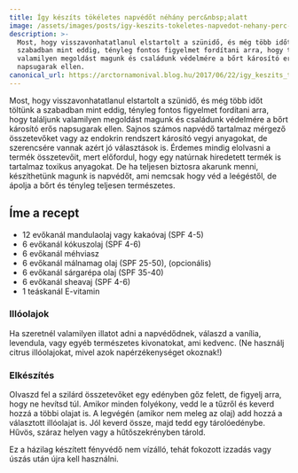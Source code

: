 ```yaml
---
title: Így készíts tökéletes napvédőt néhány perc&nbsp;alatt
image: /assets/images/posts/igy-keszits-tokeletes-napvedot-nehany-perc-alatt-social.jpg
description: >-
  Most, hogy visszavonhatatlanul elstartolt a szünidő, és még több időt töltünk a
  szabadban mint eddig, tényleg fontos figyelmet fordítani arra, hogy találjunk
  valamilyen megoldást magunk és családunk védelmére a bőrt károsító erős
  napsugarak ellen.
canonical_url: https://arctornamonival.blog.hu/2017/06/22/igy_keszits_tokeletes_napvedot_nehany_perc_alatt
---
```


Most, hogy visszavonhatatlanul elstartolt a szünidő, és még több időt töltünk a
szabadban mint eddig, tényleg fontos figyelmet fordítani arra, hogy találjunk
valamilyen megoldást magunk és családunk védelmére a bőrt károsító erős
napsugarak ellen. Sajnos számos napvédő tartalmaz mérgező összetevőket vagy az
endokrin rendszert károsító vegyi anyagokat, de szerencsére vannak azért jó
választások is. Érdemes mindig elolvasni a termék összetevőit, mert előfordul,
hogy egy natúrnak hiredetett termék is tartalmaz toxikus anyagokat. De ha
teljesen biztosra akarunk menni, készíthetünk magunk is napvédőt, ami nemcsak
hogy véd a leégéstől, de ápolja a bőrt és tényleg teljesen természetes.

## Íme a recept

*   12 evőkanál mandulaolaj vagy kakaóvaj (SPF 4-5)
*   6 evőkanál kókuszolaj (SPF 4-6)
*   6 evőkanál méhviasz
*   6 evőkanál málnamag olaj (SPF 25-50), (opcionális)
*   6 evőkanál sárgarépa olaj (SPF 35-40)
*   6 evőkanál sheavaj (SPF 4-6)
*   1 teáskanál E-vitamin

### Illóolajok

Ha szeretnél valamilyen illatot adni a napvédődnek, válaszd a vanília,
levendula, vagy egyéb természetes kivonatokat, ami kedvenc. (Ne használj citrus
illóolajokat, mivel azok napérzékenységet okoznak!)

### Elkészítés

Olvaszd fel a szilárd összetevőket egy edényben gőz felett, de figyelj arra,
hogy ne hevítsd túl. Amikor minden folyékony, vedd le a tűzről és keverd hozzá a
többi olajat is. A legvégén (amikor nem meleg az olaj) add hozzá a választott
illóolajat is. Jól keverd össze, majd tedd egy tárolóedénybe. Hűvös, száraz
helyen vagy a hűtőszekrényben tárold.

Ez a házilag készített fényvédő nem vízálló, tehát fokozott izzadás vagy úszás
után újra kell használni.
